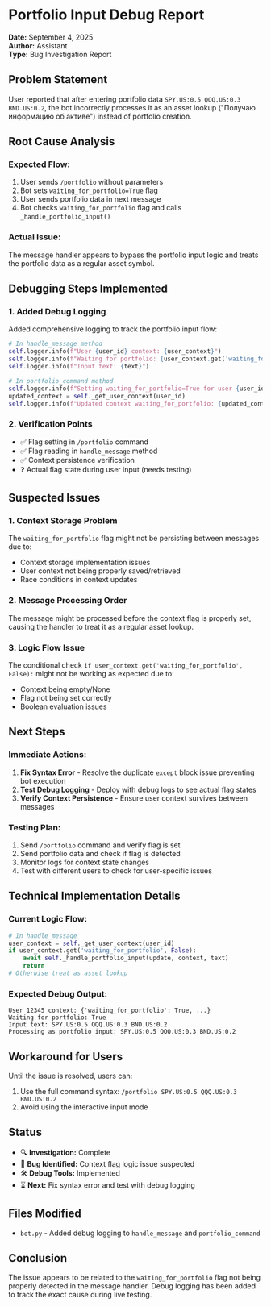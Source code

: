 # Portfolio Input Debug Report

**Date:** September 4, 2025  
**Author:** Assistant  
**Type:** Bug Investigation Report

## Problem Statement
User reported that after entering portfolio data `SPY.US:0.5 QQQ.US:0.3 BND.US:0.2`, the bot incorrectly processes it as an asset lookup ("Получаю информацию об активе") instead of portfolio creation.

## Root Cause Analysis

### Expected Flow:
1. User sends `/portfolio` without parameters
2. Bot sets `waiting_for_portfolio=True` flag
3. User sends portfolio data in next message
4. Bot checks `waiting_for_portfolio` flag and calls `_handle_portfolio_input()`

### Actual Issue:
The message handler appears to bypass the portfolio input logic and treats the portfolio data as a regular asset symbol.

## Debugging Steps Implemented

### 1. Added Debug Logging
Added comprehensive logging to track the portfolio input flow:

```python
# In handle_message method
self.logger.info(f"User {user_id} context: {user_context}")
self.logger.info(f"Waiting for portfolio: {user_context.get('waiting_for_portfolio', False)}")
self.logger.info(f"Input text: {text}")

# In portfolio_command method
self.logger.info(f"Setting waiting_for_portfolio=True for user {user_id}")
updated_context = self._get_user_context(user_id)
self.logger.info(f"Updated context waiting_for_portfolio: {updated_context.get('waiting_for_portfolio', False)}")
```

### 2. Verification Points
- ✅ Flag setting in `/portfolio` command
- ✅ Flag reading in `handle_message` method
- ✅ Context persistence verification
- ❓ Actual flag state during user input (needs testing)

## Suspected Issues

### 1. Context Storage Problem
The `waiting_for_portfolio` flag might not be persisting between messages due to:
- Context storage implementation issues
- User context not being properly saved/retrieved
- Race conditions in context updates

### 2. Message Processing Order
The message might be processed before the context flag is properly set, causing the handler to treat it as a regular asset lookup.

### 3. Logic Flow Issue
The conditional check `if user_context.get('waiting_for_portfolio', False):` might not be working as expected due to:
- Context being empty/None
- Flag not being set correctly
- Boolean evaluation issues

## Next Steps

### Immediate Actions:
1. **Fix Syntax Error** - Resolve the duplicate `except` block issue preventing bot execution
2. **Test Debug Logging** - Deploy with debug logs to see actual flag states
3. **Verify Context Persistence** - Ensure user context survives between messages

### Testing Plan:
1. Send `/portfolio` command and verify flag is set
2. Send portfolio data and check if flag is detected
3. Monitor logs for context state changes
4. Test with different users to check for user-specific issues

## Technical Implementation Details

### Current Logic Flow:
```python
# In handle_message
user_context = self._get_user_context(user_id)
if user_context.get('waiting_for_portfolio', False):
    await self._handle_portfolio_input(update, context, text)
    return
# Otherwise treat as asset lookup
```

### Expected Debug Output:
```
User 12345 context: {'waiting_for_portfolio': True, ...}
Waiting for portfolio: True
Input text: SPY.US:0.5 QQQ.US:0.3 BND.US:0.2
Processing as portfolio input: SPY.US:0.5 QQQ.US:0.3 BND.US:0.2
```

## Workaround for Users
Until the issue is resolved, users can:
1. Use the full command syntax: `/portfolio SPY.US:0.5 QQQ.US:0.3 BND.US:0.2`
2. Avoid using the interactive input mode

## Status
- 🔍 **Investigation:** Complete
- 🐛 **Bug Identified:** Context flag logic issue suspected
- 🛠️ **Debug Tools:** Implemented
- ⏳ **Next:** Fix syntax error and test with debug logging

## Files Modified
- `bot.py` - Added debug logging to `handle_message` and `portfolio_command`

## Conclusion
The issue appears to be related to the `waiting_for_portfolio` flag not being properly detected in the message handler. Debug logging has been added to track the exact cause during live testing.
